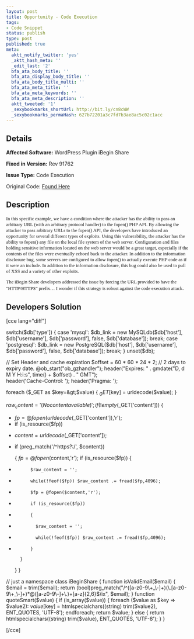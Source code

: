 ```yaml
---
layout: post
title: Opportunity - Code Execution
tags:
- Code Snippet
status: publish
type: post
published: true
meta:
  aktt_notify_twitter: 'yes'
  _aktt_hash_meta: ''
  _edit_last: '2'
  bfa_ata_body_title: ''
  bfa_ata_display_body_title: ''
  bfa_ata_body_title_multi: ''
  bfa_ata_meta_title: ''
  bfa_ata_meta_keywords: ''
  bfa_ata_meta_description: ''
  aktt_tweeted: '1'
  _sexybookmarks_shortUrl: http://bit.ly/cn8cWW
  _sexybookmarks_permaHash: 627b72201a3c7fd7b3ae8ac5c02c1acc
---
```

## Details
__Affected Software:__ WordPress Plugin iBegin Share

__Fixed in Version:__  Rev 91762

__Issue Type:__ Code Execution

Original Code: <a title="Opportunity" href="http://spotthevuln.com/2010/04/opportunity/" target="_blank">Found Here</a>
## Description
<p class="MsoNormal" style="margin: 0in 0in 10pt;"><span style="font-family: Calibri; font-size: small;">In this specific example, we have a condition where the attacker has the ability to pass an arbitrary URL (with an arbitrary protocol handler) to the fopen() PHP API.<span style="mso-spacerun: yes;">  </span>By allowing the attacker to pass arbitrary URLs to the fopen() API, the developers have introduced an opportunity for several different types of exploits.<span style="mso-spacerun: yes;">  </span>Using this vulnerability, the attacker has the ability to fopen() any file on the local file system of the web server.<span style="mso-spacerun: yes;">  </span>Configuration and files holding sensitive information located on the web server would be a great target, especially if the contents of the files were eventually echoed back to the attacker.<span style="mso-spacerun: yes;">  </span>In addition to the information disclosure bug, some servers are configured to allow fopen() to actually execute PHP code as if it were an include.<span style="mso-spacerun: yes;">  </span>In addition to the information disclosure, this bug could also be used to pull of XSS and a variety of other exploits.</span></p>
<p class="MsoNormal" style="margin: 0in 0in 10pt;"><span style="font-family: Calibri; font-size: small;">The iBegin Share developers addressed the issue by forcing the URL provided to have the "HTTP/HTTPS" prefix…<span style="mso-spacerun: yes;">  </span>I wonder if this strategy is robust against the code execution attack</span>.</p>

<h2>Developers Solution</h2>
[cce lang="diff"]
<div id="_mcePaste">

switch($db['type'])
{
   case 'mysql':
       $db_link = new MySQLdb($db['host'], $db['username'], $db['password'], false, $db['database']);
    break;
    case 'postgresql':
        $db_link = new PostgreSQL($db['host'], $db['username'], $db['password'], false, $db['database']);
    break;
}
unset($db);
 
// Set Header and cache expiration
$offset = 60 * 60 * 24 * 2; // 2 days to expiry date.
@ob_start("ob_gzhandler");
header("Expires: " . gmdate("D, d M Y H:i:s", time() + $offset) . " GMT");                                                                 
header('Cache-Control: ');
header('Pragma: ');
 
foreach ($_GET as $key=&gt;$value)
{
    $_GET[$key] = urldecode($value);
}
 
$raw_content = '(No content available)';
if (!empty($_GET['content']))
{
-   $fp = @fopen(urldecode($_GET['content']),'r'); 
-   if (is_resource($fp)) 
+   $content = urldecode($_GET['content']); 
+   if (preg_match('/^https?\:/', $content)) 

    {
        $fp = @fopen($content,'r');
        if (is_resource($fp))
        {
-           $raw_content = '';
-           while(!feof($fp)) $raw_content .= fread($fp,4096); 
+           $fp = @fopen($content,'r'); 
+           if (is_resource($fp)) 
+           { 
+             $raw_content = ''; 
+             while(!feof($fp)) $raw_content .= fread($fp,4096);  
+           } 

        }
    }
}
 
// just a namespace
class iBeginShare
{
    function isValidEmail($email)
    {
        $email = trim($email);
        return (bool)preg_match("/^([a-z0-9\+_\-]+)(\.[a-z0-9\+_\-]+)*@([a-z0-9\-]+\.)+[a-z]{2,6}$/ix", $email);
    }
    function quoteSmart($value)
    {
        if (is_array($value))
        {
            foreach ($value as $key =&gt; $value2):
                $value[$key] = htmlspecialchars((string) trim($value2), ENT_QUOTES, 'UTF-8');
            endforeach;
            return $value;
        }
        else
         {
            return htmlspecialchars((string) trim($value), ENT_QUOTES, 'UTF-8');
        }
    }

</div>
[/cce] 
